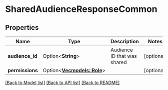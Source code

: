 # SharedAudienceResponseCommon

## Properties

Name | Type | Description | Notes
------------ | ------------- | ------------- | -------------
**audience_id** | Option<**String**> | Audience ID that was shared | [optional]
**permissions** | Option<[**Vec<models::Role>**](Role.md)> |  | [optional]

[[Back to Model list]](../README.md#documentation-for-models) [[Back to API list]](../README.md#documentation-for-api-endpoints) [[Back to README]](../README.md)


